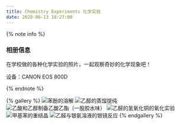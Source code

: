 ```yaml
---
title: Chemistry Experiments 化学实验
date: 2020-06-13 18:27:00
---
```

{% note info %}

### 相册信息

在学校做的各种化学实验的照片，一起观察奇妙的化学现象吧！

设备：CANON EOS 800D

{% endnote %}

{% gallery %}
![苯酚的溶解](https://gamernotitle.coding.net/p/assets1/d/assets1/git/raw/master/img/Chemistry-Experiments/Dissolution-of-phenol.JPG)
![乙醇的蒸馏提纯](https://gamernotitle.coding.net/p/assets1/d/assets1/git/raw/master/img/Chemistry-Experiments/Distillation-and-purification-of-ethanol.JPG)
![乙酸和乙醇制备乙酸乙酯（一股胶水味）](https://gamernotitle.coding.net/p/assets1/d/assets1/git/raw/master/img/Chemistry-Experiments/Ethanol-and-Acetic-acid-make-Ethyl-acetate.JPG)
![乙醛的氢氧化铜的氧化实验](https://gamernotitle.coding.net/p/assets1/d/assets1/git/raw/master/img/Chemistry-Experiments/Oxidation-of-acetaldehyde-with-copper-hydroxide.JPG)
![甲基苯的重结晶](https://gamernotitle.coding.net/p/assets1/d/assets1/git/raw/master/img/Chemistry-Experiments/Recrystallization-of-methylbenzene.JPG)
![乙醛与银氨溶液的银镜反应](https://gamernotitle.coding.net/p/assets1/d/assets1/git/raw/master/img/Chemistry-Experiments/Silver-mirror-reaction-of-acetaldehyde.JPG)
{% endgallery %}


